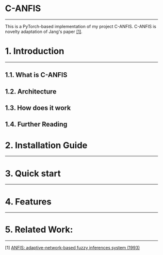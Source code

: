 # C-ANFIS

--- 

This is a PyTorch-based implementation of my project C-ANFIS.
C-ANFIS is novelty adaptation of Jang's paper [[1]](#references).

# 1. Introduction

---
## 1.1. What is C-ANFIS

## 1.2. Architecture

## 1.3. How does it work

## 1.4. Further Reading

# 2. Installation Guide

---

# 3. Quick start

---

# 4. Features

---

# 5. Related Work:

---
[1] <a name="references">[ANFIS: adaptive-network-based fuzzy inferences system (1993)](https://ieeexplore.ieee.org/abstract/document/256541)</a>